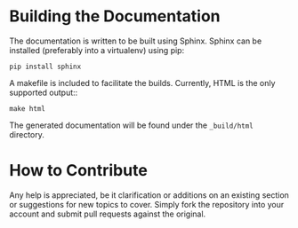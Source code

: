# Building the Documentation

The documentation is written to be built using Sphinx. Sphinx can be installed
(preferably into a virtualenv) using pip:

    pip install sphinx

A makefile is included to facilitate the builds. Currently, HTML is the only
supported output::

    make html

The generated documentation will be found under the `_build/html` directory.

# How to Contribute

Any help is appreciated, be it clarification or additions on an existing
section or suggestions for new topics to cover. Simply fork the repository
into your account and submit pull requests against the original.
